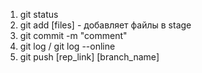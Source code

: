 1. git status
2. git add [files] - добавляет файлы в stage
3. git commit -m "comment"
4. git log / git log --online
5. git push [rep_link] [branch_name]
